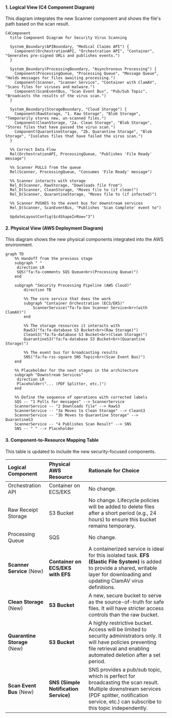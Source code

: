 #### **1. Logical View (C4 Component Diagram)**

This diagram integrates the new Scanner component and shows the file's path based on the scan result.

```mermaid
C4Component
  title Component Diagram for Security Virus Scanning

  System_Boundary(APIBoundary, "Medical Claims API") {
    Component(OrchestrationAPI, "Orchestration API", "Container", "Generates pre-signed URLs and publishes events.")
  }

  System_Boundary(ProcessingBoundary, "Asynchronous Processing") {
    Component(ProcessingQueue, "Processing Queue", "Message Queue", "Holds messages for files awaiting processing.")
    Component(Scanner, "Scanner Service", "Container with ClamAV", "Scans files for viruses and malware.")
    Component(ScanEventBus, "Scan Event Bus", "Pub/Sub Topic", "Broadcasts the results of the virus scan.")
  }

  System_Boundary(StorageBoundary, "Cloud Storage") {
    Component(RawStorage, "1. Raw Storage", "Blob Storage", "Temporarily stores new, un-scanned files.")
    Component(CleanStorage, "2a. Clean Storage", "Blob Storage", "Stores files that have passed the virus scan.")
    Component(QuarantineStorage, "2b. Quarantine Storage", "Blob Storage", "Isolates files that have failed the virus scan.")
  }

  %% Correct Data Flow
  Rel(OrchestrationAPI, ProcessingQueue, "Publishes 'File Ready' message")
  
  %% Scanner PULLS from the queue
  Rel(Scanner, ProcessingQueue, "Consumes 'File Ready' message")

  %% Scanner interacts with storage
  Rel_D(Scanner, RawStorage, "Downloads file from")
  Rel_D(Scanner, CleanStorage, "Moves file to (if clean)")
  Rel_D(Scanner, QuarantineStorage, "Moves file to (if infected)")
  
  %% Scanner PUSHES to the event bus for downstream services
  Rel_D(Scanner, ScanEventBus, "Publishes 'Scan Complete' event to")

  UpdateLayoutConfig($c4ShapeInRow="3")
```

#### **2. Physical View (AWS Deployment Diagram)**

This diagram shows the new physical components integrated into the AWS environment.

```mermaid
graph TD
    %% Handoff from the previous stage
    subgraph " "
     direction LR
     SQS("fa:fa-comments SQS Queue<br>(Processing Queue)")
    end

    subgraph "Security Processing Pipeline (AWS Cloud)"
        direction TB

        %% The core service that does the work
        subgraph "Container Orchestration (ECS/EKS)"
            ScannerService("fa:fa-box Scanner Service<br>(with ClamAV)")
        end

        %% The storage resources it interacts with
        RawS3("fa:fa-database S3 Bucket<br>(Raw Storage)")
        CleanS3("fa:fa-database S3 Bucket<br>(Clean Storage)")
        QuarantineS3("fa:fa-database S3 Bucket<br>(Quarantine Storage)")

        %% The event bus for broadcasting results
        SNS("fa:fa-rss-square SNS Topic<br>(Scan Event Bus)")
    end

    %% Placeholder for the next stages in the architecture
    subgraph "Downstream Services"
     direction LR
     Placeholder("... (PDF Splitter, etc.)")
    end

    %% Define the sequence of operations with corrected labels
    SQS -- "1 Polls for messages" --> ScannerService
    ScannerService -- "2 Downloads file" --> RawS3
    ScannerService -- "3a Moves to Clean Storage" --> CleanS3
    ScannerService -- "3b Moves to Quarantine Storage" --> QuarantineS3
    ScannerService -- "4 Publishes Scan Result" --> SNS
    SNS -- " " --> Placeholder
```

#### **3. Component-to-Resource Mapping Table**

This table is updated to include the new security-focused components.

| **Logical Component**       | **Physical AWS Resource**                                   | **Rationale for Choice**                                                                                                                                                             |
| :-------------------------- | :---------------------------------------------------------- | :----------------------------------------------------------------------------------------------------------------------------------------------------------------------------------- |
| Orchestration API           | Container on ECS/EKS                                        | No change.                                                                                                                                                                           |
| Raw Receipt Storage         | S3 Bucket                                                   | No change. Lifecycle policies will be added to delete files after a short period (e.g., 24 hours) to ensure this bucket remains temporary.                                         |
| Processing Queue            | SQS                                                         | No change.                                                                                                                                                                           |
| **Scanner Service** (New)   | **Container on ECS/EKS with EFS**                           | A containerized service is ideal for this isolated task. **EFS (Elastic File System)** is added to provide a shared, writable layer for downloading and updating ClamAV virus definitions. |
| **Clean Storage** (New)     | **S3 Bucket**                                               | A new, secure bucket to serve as the source-of-truth for safe files. It will have stricter access controls than the raw bucket.                                                     |
| **Quarantine Storage** (New)| **S3 Bucket**                                               | A highly restrictive bucket. Access will be limited to security administrators only. It will have policies preventing file retrieval and enabling automated deletion after a set period. |
| **Scan Event Bus** (New)    | **SNS (Simple Notification Service)**                         | SNS provides a pub/sub topic, which is perfect for broadcasting the scan result. Multiple downstream services (PDF splitter, notification service, etc.) can subscribe to this topic independently. |
